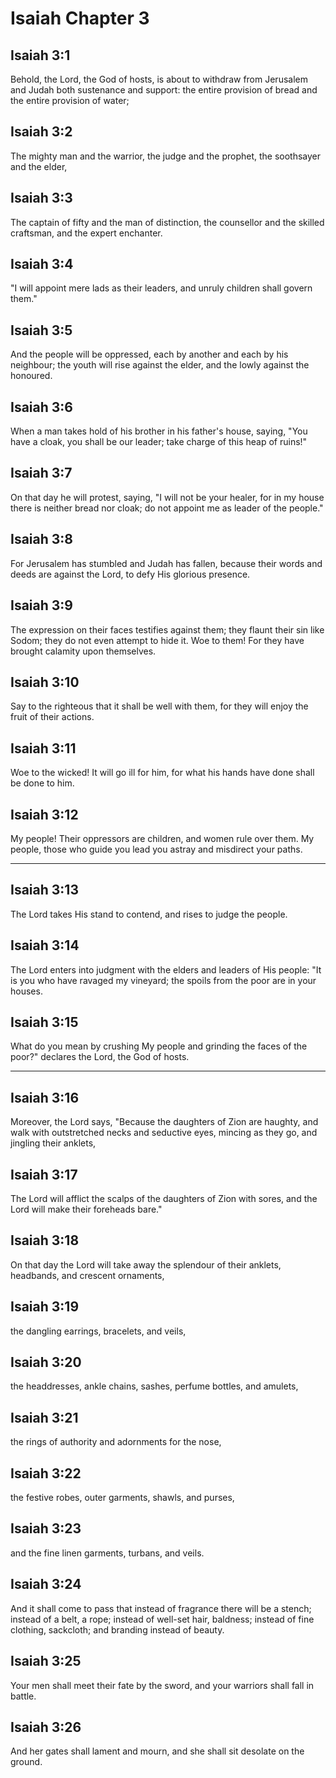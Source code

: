 # Isaiah Chapter 3

## Isaiah 3:1

Behold, the Lord, the God of hosts, is about to withdraw from Jerusalem and Judah both sustenance and support: the entire provision of bread and the entire provision of water;

## Isaiah 3:2

The mighty man and the warrior, the judge and the prophet, the soothsayer and the elder,

## Isaiah 3:3

The captain of fifty and the man of distinction, the counsellor and the skilled craftsman, and the expert enchanter.

## Isaiah 3:4

"I will appoint mere lads as their leaders, and unruly children shall govern them."

## Isaiah 3:5

And the people will be oppressed, each by another and each by his neighbour; the youth will rise against the elder, and the lowly against the honoured.

## Isaiah 3:6

When a man takes hold of his brother in his father's house, saying, "You have a cloak, you shall be our leader; take charge of this heap of ruins!"

## Isaiah 3:7

On that day he will protest, saying, "I will not be your healer, for in my house there is neither bread nor cloak; do not appoint me as leader of the people."

## Isaiah 3:8

For Jerusalem has stumbled and Judah has fallen, because their words and deeds are against the Lord, to defy His glorious presence.

## Isaiah 3:9

The expression on their faces testifies against them; they flaunt their sin like Sodom; they do not even attempt to hide it. Woe to them! For they have brought calamity upon themselves.

## Isaiah 3:10

Say to the righteous that it shall be well with them, for they will enjoy the fruit of their actions.

## Isaiah 3:11

Woe to the wicked! It will go ill for him, for what his hands have done shall be done to him.

## Isaiah 3:12

My people! Their oppressors are children, and women rule over them. My people, those who guide you lead you astray and misdirect your paths.

---

## Isaiah 3:13

The Lord takes His stand to contend, and rises to judge the people.

## Isaiah 3:14

The Lord enters into judgment with the elders and leaders of His people: "It is you who have ravaged my vineyard; the spoils from the poor are in your houses.

## Isaiah 3:15

What do you mean by crushing My people and grinding the faces of the poor?" declares the Lord, the God of hosts.

---

## Isaiah 3:16

Moreover, the Lord says, "Because the daughters of Zion are haughty, and walk with outstretched necks and seductive eyes, mincing as they go, and jingling their anklets,

## Isaiah 3:17

The Lord will afflict the scalps of the daughters of Zion with sores, and the Lord will make their foreheads bare."

## Isaiah 3:18

On that day the Lord will take away the splendour of their anklets, headbands, and crescent ornaments,

## Isaiah 3:19

the dangling earrings, bracelets, and veils,

## Isaiah 3:20

the headdresses, ankle chains, sashes, perfume bottles, and amulets,

## Isaiah 3:21

the rings of authority and adornments for the nose,

## Isaiah 3:22

the festive robes, outer garments, shawls, and purses,

## Isaiah 3:23

and the fine linen garments, turbans, and veils.

## Isaiah 3:24

And it shall come to pass that instead of fragrance there will be a stench; instead of a belt, a rope; instead of well-set hair, baldness; instead of fine clothing, sackcloth; and branding instead of beauty.

## Isaiah 3:25

Your men shall meet their fate by the sword, and your warriors shall fall in battle.

## Isaiah 3:26

And her gates shall lament and mourn, and she shall sit desolate on the ground.

